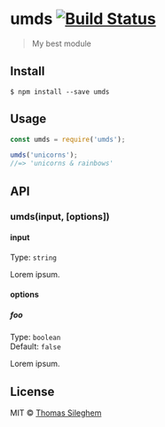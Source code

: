 # umds [![Build Status](https://travis-ci.org/mastilver/umds.svg?branch=master)](https://travis-ci.org/mastilver/umds)

> My best module


## Install

```
$ npm install --save umds
```


## Usage

```js
const umds = require('umds');

umds('unicorns');
//=> 'unicorns & rainbows'
```


## API

### umds(input, [options])

#### input

Type: `string`

Lorem ipsum.

#### options

##### foo

Type: `boolean`<br>
Default: `false`

Lorem ipsum.


## License

MIT © [Thomas Sileghem](http://mastilver.com)
